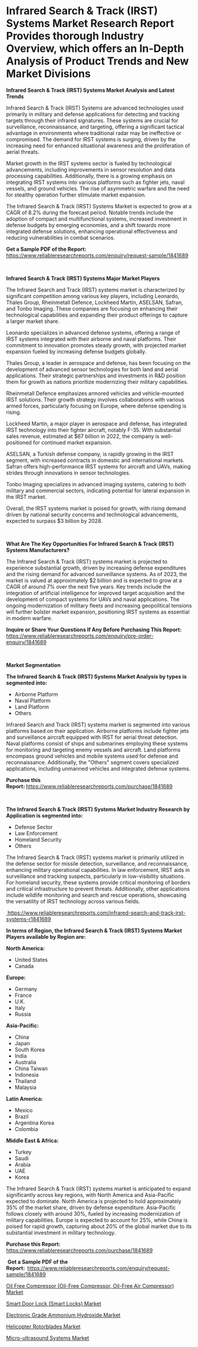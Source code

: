 <p><h1>Infrared Search & Track (IRST) Systems Market Research Report Provides thorough Industry Overview, which offers an In-Depth Analysis of Product Trends and New Market Divisions</h1></p><p><strong>Infrared Search & Track (IRST) Systems Market Analysis and Latest Trends</strong></p>
<p><p>Infrared Search & Track (IRST) Systems are advanced technologies used primarily in military and defense applications for detecting and tracking targets through their infrared signatures. These systems are crucial for surveillance, reconnaissance, and targeting, offering a significant tactical advantage in environments where traditional radar may be ineffective or compromised. The demand for IRST systems is surging, driven by the increasing need for enhanced situational awareness and the proliferation of aerial threats.</p><p>Market growth in the IRST systems sector is fueled by technological advancements, including improvements in sensor resolution and data processing capabilities. Additionally, there is a growing emphasis on integrating IRST systems into various platforms such as fighter jets, naval vessels, and ground vehicles. The rise of asymmetric warfare and the need for stealthy operation further stimulate market expansion.</p><p>The Infrared Search & Track (IRST) Systems Market is expected to grow at a CAGR of 8.2% during the forecast period. Notable trends include the adoption of compact and multifunctional systems, increased investment in defense budgets by emerging economies, and a shift towards more integrated defense solutions, enhancing operational effectiveness and reducing vulnerabilities in combat scenarios.</p></p>
<p><strong>Get a Sample PDF of the Report:&nbsp;</strong> <a href="https://www.reliableresearchreports.com/enquiry/request-sample/1841689?utm_campaign=24&utm_medium=2&utm_source=Github&utm_content=ia&utm_term=06012025&utm_id=infrared-search-track-irst-systems">https://www.reliableresearchreports.com/enquiry/request-sample/1841689</a></p>
<p>&nbsp;</p>
<p><strong>Infrared Search & Track (IRST) Systems Major Market Players</strong></p>
<p><p>The Infrared Search and Track (IRST) systems market is characterized by significant competition among various key players, including Leonardo, Thales Group, Rheinmetall Defence, Lockheed Martin, ASELSAN, Safran, and Tonbo Imaging. These companies are focusing on enhancing their technological capabilities and expanding their product offerings to capture a larger market share.</p><p>Leonardo specializes in advanced defense systems, offering a range of IRST systems integrated with their airborne and naval platforms. Their commitment to innovation promotes steady growth, with projected market expansion fueled by increasing defense budgets globally.</p><p>Thales Group, a leader in aerospace and defense, has been focusing on the development of advanced sensor technologies for both land and aerial applications. Their strategic partnerships and investments in R&D position them for growth as nations prioritize modernizing their military capabilities.</p><p>Rheinmetall Defence emphasizes armored vehicles and vehicle-mounted IRST solutions. Their growth strategy involves collaborations with various armed forces, particularly focusing on Europe, where defense spending is rising.</p><p>Lockheed Martin, a major player in aerospace and defense, has integrated IRST technology into their fighter aircraft, notably F-35. With substantial sales revenue, estimated at $67 billion in 2022, the company is well-positioned for continued market expansion.</p><p>ASELSAN, a Turkish defense company, is rapidly growing in the IRST segment, with increased contracts in domestic and international markets. Safran offers high-performance IRST systems for aircraft and UAVs, making strides through innovations in sensor technologies.</p><p>Tonbo Imaging specializes in advanced imaging systems, catering to both military and commercial sectors, indicating potential for lateral expansion in the IRST market.</p><p>Overall, the IRST systems market is poised for growth, with rising demand driven by national security concerns and technological advancements, expected to surpass $3 billion by 2028.</p></p>
<p>&nbsp;</p>
<p><strong>What Are The Key Opportunities For Infrared Search & Track (IRST) Systems Manufacturers?</strong></p>
<p><p>The Infrared Search & Track (IRST) systems market is projected to experience substantial growth, driven by increasing defense expenditures and the rising demand for advanced surveillance systems. As of 2023, the market is valued at approximately $2 billion and is expected to grow at a CAGR of around 7% over the next five years. Key trends include the integration of artificial intelligence for improved target acquisition and the development of compact systems for UAVs and naval applications. The ongoing modernization of military fleets and increasing geopolitical tensions will further bolster market expansion, positioning IRST systems as essential in modern warfare.</p></p>
<p><strong>Inquire or Share Your Questions If Any Before Purchasing This Report:</strong> <a href="https://www.reliableresearchreports.com/enquiry/pre-order-enquiry/1841689?utm_campaign=24&utm_medium=2&utm_source=Github&utm_content=ia&utm_term=06012025&utm_id=infrared-search-track-irst-systems">https://www.reliableresearchreports.com/enquiry/pre-order-enquiry/1841689</a></p>
<p>&nbsp;</p>
<p><strong>Market Segmentation</strong></p>
<p><strong>The Infrared Search & Track (IRST) Systems Market Analysis by types is segmented into:</strong></p>
<p><ul><li>Airborne Platform</li><li>Naval Platform</li><li>Land Platform</li><li>Others</li></ul></p>
<p><p>Infrared Search and Track (IRST) systems market is segmented into various platforms based on their application. Airborne platforms include fighter jets and surveillance aircraft equipped with IRST for aerial threat detection. Naval platforms consist of ships and submarines employing these systems for monitoring and targeting enemy vessels and aircraft. Land platforms encompass ground vehicles and mobile systems used for defense and reconnaissance. Additionally, the "Others" segment covers specialized applications, including unmanned vehicles and integrated defense systems.</p></p>
<p><strong>Purchase this Report:&nbsp;</strong><a href="https://www.reliableresearchreports.com/purchase/1841689?utm_campaign=24&utm_medium=2&utm_source=Github&utm_content=ia&utm_term=06012025&utm_id=infrared-search-track-irst-systems">https://www.reliableresearchreports.com/purchase/1841689</a></p>
<p>&nbsp;</p>
<p><strong>The Infrared Search & Track (IRST) Systems Market Industry Research by Application is segmented into:</strong></p>
<p><ul><li>Defense Sector</li><li>Law Enforcement</li><li>Homeland Security</li><li>Others</li></ul></p>
<p><p>The Infrared Search & Track (IRST) systems market is primarily utilized in the defense sector for missile detection, surveillance, and reconnaissance, enhancing military operational capabilities. In law enforcement, IRST aids in surveillance and tracking suspects, particularly in low-visibility situations. For homeland security, these systems provide critical monitoring of borders and critical infrastructure to prevent threats. Additionally, other applications include wildlife monitoring and search and rescue operations, showcasing the versatility of IRST technology across various fields.</p></p>
<p><a href="https://www.reliableresearchreports.com/infrared-search-and-track-irst-systems-r1841689?utm_campaign=24&utm_medium=2&utm_source=Github&utm_content=ia&utm_term=06012025&utm_id=infrared-search-track-irst-systems">&nbsp;https://www.reliableresearchreports.com/infrared-search-and-track-irst-systems-r1841689</a></p>
<p><strong>In terms of Region, the Infrared Search & Track (IRST) Systems Market Players available by Region are:</strong></p>
<p>
    <p> <strong> North America: </strong>
        <ul>
            <li>United States</li>
            <li>Canada</li>
        </ul>
        </p> 
    <p> <strong> Europe: </strong>
        <ul>
            <li>Germany</li>
            <li>France</li>
            <li>U.K.</li>
            <li>Italy</li>
            <li>Russia</li>
        </ul>
        </p> 
    <p> <strong> Asia-Pacific: </strong>
        <ul>
            <li>China</li>
            <li>Japan</li>
            <li>South Korea</li>
            <li>India</li>
            <li>Australia</li>
            <li>China Taiwan</li>
            <li>Indonesia</li>
            <li>Thailand</li>
            <li>Malaysia</li>
        </ul>
        </p> 
    <p> <strong> Latin America: </strong>
        <ul>
            <li>Mexico</li>
            <li>Brazil</li>
            <li>Argentina Korea</li>
            <li>Colombia</li>
        </ul>
        </p> 
    <p> <strong> Middle East & Africa: </strong>
        <ul>
            <li>Turkey</li>
            <li>Saudi</li>
            <li>Arabia</li>
            <li>UAE</li>
            <li>Korea</li>
        </ul>
    </p>
    </p>
<p><p>The Infrared Search & Track (IRST) systems market is anticipated to expand significantly across key regions, with North America and Asia-Pacific expected to dominate. North America is projected to hold approximately 35% of the market share, driven by defense expenditure. Asia-Pacific follows closely with around 30%, fueled by increasing modernization of military capabilities. Europe is expected to account for 25%, while China is poised for rapid growth, capturing about 20% of the global market due to its substantial investment in military technology.</p></p>
<p><strong>Purchase this Report: </strong><a href="https://www.reliableresearchreports.com/purchase/1841689?utm_campaign=24&utm_medium=2&utm_source=Github&utm_content=ia&utm_term=06012025&utm_id=infrared-search-track-irst-systems">https://www.reliableresearchreports.com/purchase/1841689</a></p>
<p>&nbsp;<strong>Get a Sample PDF of the Report:&nbsp;&nbsp;</strong><a href="https://www.reliableresearchreports.com/enquiry/request-sample/1841689?utm_campaign=24&utm_medium=2&utm_source=Github&utm_content=ia&utm_term=06012025&utm_id=infrared-search-track-irst-systems">https://www.reliableresearchreports.com/enquiry/request-sample/1841689</a></p>
<p><strong></strong></p>
<p><p><a href="https://www.linkedin.com/pulse/global-oil-free-compressor-oil-free-air-market-comprehensive-twjuc?utm_campaign=24&utm_medium=2&utm_source=Github&utm_content=ia&utm_term=06012025&utm_id=infrared-search-track-irst-systems">Oil Free Compressor (Oil-Free Compressor, Oil-Free Air Compressor) Market</a></p><p><a href="https://www.linkedin.com/pulse/smart-door-lock-locks-industry-forecast-future-growth-valuation-zlklc?utm_campaign=24&utm_medium=2&utm_source=Github&utm_content=ia&utm_term=06012025&utm_id=infrared-search-track-irst-systems">Smart Door Lock (Smart Locks) Market</a></p><p><a href="https://www.linkedin.com/pulse/analyzing-electronic-grade-ammonium-hydroxide-market-worth-ljkvc?utm_campaign=24&utm_medium=2&utm_source=Github&utm_content=ia&utm_term=06012025&utm_id=infrared-search-track-irst-systems">Electronic Grade Ammonium Hydroxide Market</a></p><p><a href="https://github.com/klindsey95/Market-Research-Report-List-1/blob/main/helicopter-rotorblades-market.md?utm_campaign=24&utm_medium=2&utm_source=Github&utm_content=ia&utm_term=06012025&utm_id=infrared-search-track-irst-systems">Helicopter Rotorblades Market</a></p><p><a href="https://github.com/steidmindy199393/Market-Research-Report-List-1/blob/main/micro-ultrasound-systems-market.md?utm_campaign=24&utm_medium=2&utm_source=Github&utm_content=ia&utm_term=06012025&utm_id=infrared-search-track-irst-systems">Micro-ultrasound Systems Market</a></p></p>